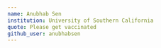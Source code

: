 ```yaml
---
name: Anubhab Sen
institution: University of Southern California
quote: Please get vaccinated
github_user: anubhabsen
---
```

